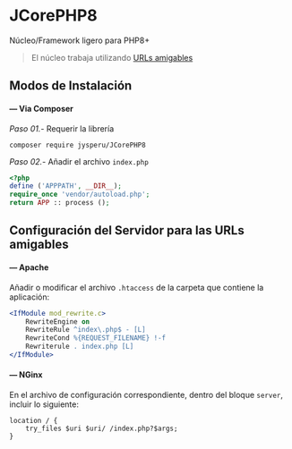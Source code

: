 # JCorePHP8

Núcleo/Framework ligero para PHP8+

> El núcleo trabaja utilizando [URLs amigables](https://es.wikipedia.org/wiki/URL_sem%C3%A1ntica)

## Modos de Instalación

#### — Via Composer

*Paso 01.-* Requerir la librería

```bin
composer require jysperu/JCorePHP8
```

*Paso 02.-* Añadir el archivo `index.php`

```php
<?php
define ('APPPATH', __DIR__);
require_once 'vendor/autoload.php';
return APP :: process ();
```

## Configuración del Servidor para las URLs amigables

#### — Apache

Añadir o modificar el archivo `.htaccess` de la carpeta que contiene la aplicación:

```apache
<IfModule mod_rewrite.c>
    RewriteEngine on
    RewriteRule ^index\.php$ - [L]
    RewriteCond %{REQUEST_FILENAME} !-f
    Rewriterule . index.php [L]
</IfModule>
```

#### — NGinx

En el archivo de configuración correspondiente, dentro del bloque `server`, incluir lo siguiente:

```nginx
location / {
    try_files $uri $uri/ /index.php?$args;
}
```
